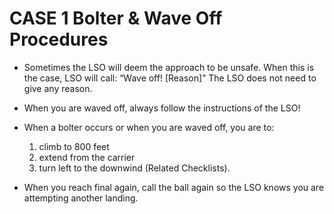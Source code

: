 # CASE 1 Bolter & Wave Off Procedures

- Sometimes the LSO will deem the approach to be unsafe. When this is the case, LSO will call: “Wave off! \[Reason]” The LSO does not need to give any reason.
- When you are waved off, always follow the instructions of the LSO!
- When a bolter occurs or when you are waved off, you are to:
  1. climb to 800 feet
  2. extend from the carrier
  3. turn left to the downwind (Related Checklists).

- When you reach final again, call the ball again so the LSO knows you are attempting another landing.
